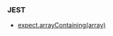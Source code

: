 ### JEST

* [expect.arrayContaining(array)](https://jestjs.io/docs/en/expect#expectarraycontainingarray)
